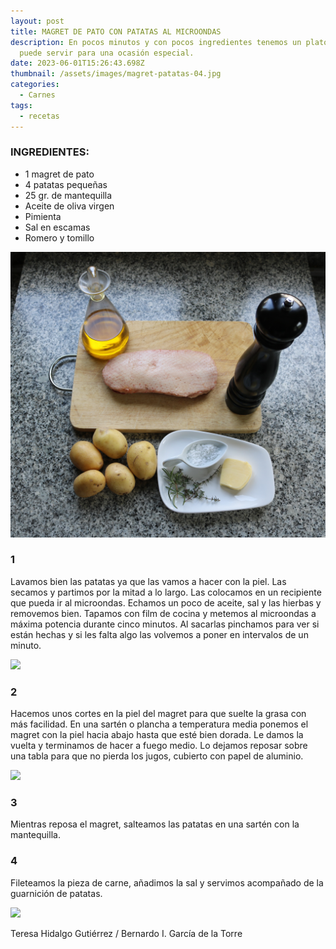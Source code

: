 ```yaml
---
layout: post
title: MAGRET DE PATO CON PATATAS AL MICROONDAS
description: En pocos minutos y con pocos ingredientes tenemos un plato que
  puede servir para una ocasión especial.
date: 2023-06-01T15:26:43.698Z
thumbnail: /assets/images/magret-patatas-04.jpg
categories:
  - Carnes
tags:
  - recetas
---
```

### INGREDIENTES:

* 1 magret de pato
* 4 patatas pequeñas
* 25 gr. de mantequilla
* Aceite de oliva virgen
* Pimienta
* Sal en escamas
* Romero y tomillo

![](/assets/images/magret-patatas-01.jpg)

### 1

Lavamos bien las patatas ya que las vamos a hacer con la piel. Las secamos y partimos por la mitad a lo largo. Las colocamos en un recipiente que pueda ir al microondas. Echamos un poco de aceite, sal y las hierbas y removemos bien. Tapamos con film de cocina y metemos al microondas a máxima potencia durante cinco minutos. Al sacarlas pinchamos para ver si están hechas y si les falta algo las volvemos a poner en intervalos de un minuto.

![](/assets/images/magret-patatas-02.jpg)

### 2

Hacemos unos cortes en la piel del magret para que suelte la grasa con más facilidad. En una sartén o plancha a temperatura media ponemos el magret con la piel hacia abajo hasta que esté bien dorada. Le damos la vuelta y terminamos de hacer a fuego medio. Lo dejamos reposar sobre una tabla para que no pierda los jugos, cubierto con papel de aluminio.  

![](/assets/images/magret-patatas-03.jpg)

### 3

Mientras reposa el magret, salteamos las patatas en una sartén con la mantequilla.

### 4

Fileteamos la pieza de carne, añadimos la sal y servimos acompañado de la guarnición de patatas.

![](/assets/images/magret-patatas-05.jpg)

Teresa Hidalgo Gutiérrez / Bernardo I. García de la Torre